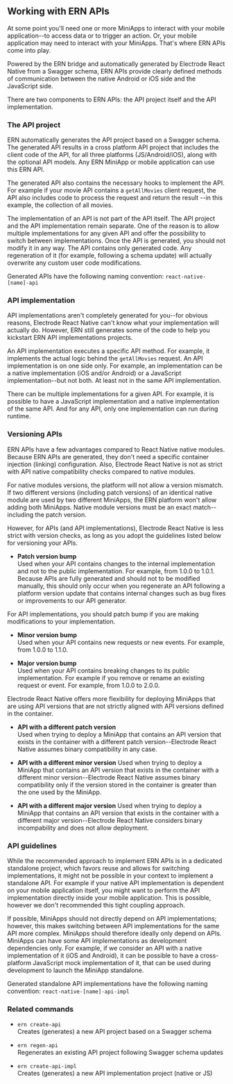 ## Working with ERN APIs

At some point you'll need one or more MiniApps to interact with your mobile application--to access data or to trigger an action. Or, your mobile application may need to interact with your MiniApps. That's where ERN APIs come into play.

Powered by the ERN bridge and automatically generated by Electrode React Native from a Swagger schema, ERN APIs provide clearly defined methods of communication between the native Android or iOS side and the JavaScript side.

There are two components to ERN APIs: the API project itself and the API implementation.

### The API project

ERN automatically generates the API project based on a Swagger schema. The generated API results in a cross platform API project that includes the client code of the API, for all three platforms (JS/Android/iOS), along with the optional API models. Any ERN MiniApp or mobile application can use this ERN API.

The generated API also contains the necessary hooks to implement the API. For example if your movie API contains a `getAllMovies` client request, the API also includes code to process the request and return the result --in this example, the collection of all movies.

The implementation of an API is not part of the API itself. The API project and the API implementation remain separate. One of the reason is to allow multiple implementations for any given API and offer the possibility to switch between implementations.
Once the API is generated, you should not modify it in any way. The API contains only generated code. Any regeneration of it (for example, following a schema update) will actually overwrite any custom user code modifications.

Generated APIs have the following naming convention: `react-native-[name]-api`

### API implementation

API implementations aren't completely generated for you--for obvious reasons, Electrode React Native can't know what your implementation will actually do. However, ERN still generates some of the code to help you kickstart ERN API implementations projects.

An API implementation executes a specific API method. For example, it implements the actual logic behind the `getAllMovies` request. An API implementation is on one side only. For example, an implementation can be a native implementation (iOS and/or Android) or a JavaScript implementation--but not both. At least not in the same API implementation.  

There can be multiple implementations for a given API. For example, it is possible to have a JavaScript implementation and a native implementation of the same API. And for any API, only one implementation can run during runtime.

### Versioning APIs

ERN APIs have a few advantages compared to React Native native modules. Because ERN APIs are generated, they don't need a specific container injection (linking) configuration. Also, Electrode React Native is not as strict with API native compatibility checks compared to native modules.  


For native modules versions, the platform will not allow a version mismatch. If two different versions (including patch versions) of an identical native module are used by two different MiniApps, the ERN platform won't allow adding both MiniApps. Native module versions must be an exact match--including the patch version.

However, for APIs (and API implementations), Electrode React Native is less strict with version checks, as long as you adopt the guidelines listed below for versioning your APIs.

- **Patch version bump**  
Used when your API contains changes to the internal implementation and not to the public implementation. For example, from 1.0.0 to 1.0.1. Because APIs are fully generated and should not to be modified manually, this should only occur when you regenerate an API following a platform version update that contains internal changes such as bug fixes or improvements to our API generator.

For API implementations, you should patch bump if you are making modifications to your implementation.  

- **Minor version bump**  
Used when your API contains new requests or new events. For example, from 1.0.0 to 1.1.0.  

- **Major version bump**  
Used when your API contains breaking changes to its public implementation. For example if you remove or rename an existing request or event. For example, from 1.0.0 to 2.0.0.

Electrode React Native offers more flexibility for deploying MiniApps that are using API versions that are not strictly aligned with API versions defined in the container.

- **API with a different patch version**  
Used when trying to deploy a MiniApp that contains an API version that exists in the container with a different patch version--Electrode React Native assumes binary compatibility in any case.  

- **API with a different minor version**
Used when trying to deploy a MiniApp that contains an API version that exists in the container with a different minor version--Electrode React Native assumes binary compatibility only if the version stored in the container is greater than the one used by the MiniApp.

- **API with a different major version**
Used when trying to deploy a MiniApp that contains an API version that exists in the container with a different major version--Electrode React Native considers binary incompability and does not allow deployment.

### API guidelines

While the recommended approach to implement ERN APIs is in a dedicated standalone project, which favors reuse and allows for switching implementations, it might not be possible in your context to implement a standalone API. For example if your native API implementation is dependent on your mobile application itself, you might want to perform the API implementation directly inside your mobile application. This is possible, however we don't recommended this tight coupling approach.

If possible, MiniApps should not directly depend on API implementations; however, this makes switching between API implementations for the same API more complex. MiniApps should therefore ideally only depend on APIs. MiniApps can have some API implementations as development dependencies only. For example, if we consider an API with a native implementation of it (iOS and Android), it can be possible to have a cross-platform JavaScript mock implementation of it, that can be used during development to launch the MiniApp standalone.

Generated standalone API implementations have the following naming convention: `react-native-[name]-api-impl`

### Related commands

- `ern create-api`  
Creates (generates) a new API project based on a Swagger schema

- `ern regen-api`  
Regenerates an existing API project following Swagger schema updates

- `ern create-api-impl`  
Creates (generates) a new API implementation project (native or JS)
